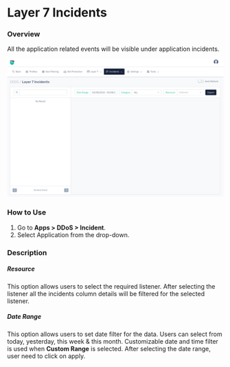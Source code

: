 # Layer 7 Incidents

### Overview
All the application related events will be visible under application incidents.

![Application Incidents](/img/ddos/v8/ddos_layer7incidents.png)

### How to Use

1. Go to **Apps > DDoS > Incident**.
2. Select Application from the drop-down.

### Description

##### **Resource**

This option allows users to select the required listener. After selecting the listener all the incidents column details will be filtered for the selected listener.

##### **Date Range**

This option allows users to set date filter for the data. Users can select from today, yesterday, this week & this month. Customizable date and time filter is used when **Custom Range** is selected. After selecting the date range, user need to click on apply.
